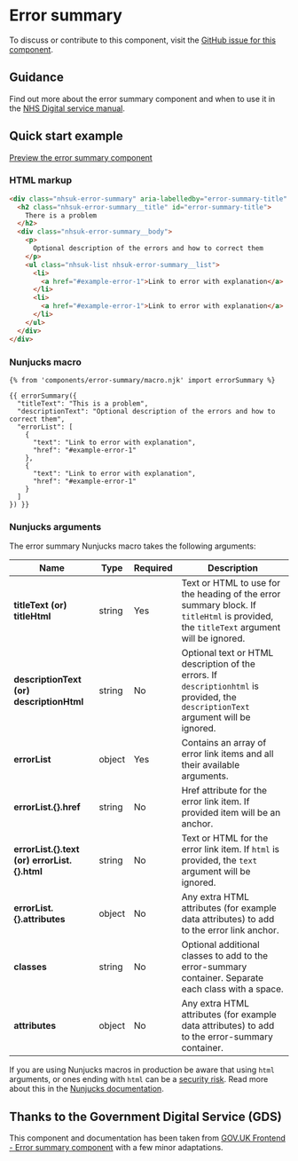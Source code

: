 # Error summary

To discuss or contribute to this component, visit the [GitHub issue for this component](https://github.com/nhsuk/nhsuk-frontend/issues/219).

## Guidance
Find out more about the error summary component and when to use it in the [NHS Digital service manual](https://beta.nhs.uk/service-manual/styles-components-patterns/error-summary).

## Quick start example

[Preview the error summary component](https://nhsuk.github.io/nhsuk-frontend/components/error-summary/index.html)

### HTML markup

```html
<div class="nhsuk-error-summary" aria-labelledby="error-summary-title" role="alert" tabindex="-1" data-module="error-summary">
  <h2 class="nhsuk-error-summary__title" id="error-summary-title">
    There is a problem
  </h2>
  <div class="nhsuk-error-summary__body">
    <p>
      Optional description of the errors and how to correct them
    </p>
    <ul class="nhsuk-list nhsuk-error-summary__list">
      <li>
        <a href="#example-error-1">Link to error with explanation</a>
      </li>
      <li>
        <a href="#example-error-1">Link to error with explanation</a>
      </li>
    </ul>
  </div>
</div>
```

### Nunjucks macro

```
{% from 'components/error-summary/macro.njk' import errorSummary %}

{{ errorSummary({
  "titleText": "This is a problem",
  "descriptionText": "Optional description of the errors and how to correct them",
  "errorList": [
    {
      "text": "Link to error with explanation",
      "href": "#example-error-1"
    },
    {
      "text": "Link to error with explanation",
      "href": "#example-error-1"
    }
  ]
}) }}
```

### Nunjucks arguments

The error summary Nunjucks macro takes the following arguments:

| Name                           | Type     | Required  | Description             |
| ------------------------------|----------|-----------|-------------------------|
| **titleText (or) titleHtml**  | string   | Yes       | Text or HTML to use for the heading of the error summary block. If `titleHtml` is provided, the `titleText` argument will be ignored. |
| **descriptionText (or) descriptionHtml**                       | string   | No       | Optional text or HTML description of the errors. If `descriptionhtml` is provided, the `descriptionText` argument will be ignored. |
| **errorList**             | object  | Yes        | Contains an array of error link items and all their available arguments. |
| **errorList.{}.href**             | string  | No        | Href attribute for the error link item. If provided item will be an anchor. |
| **errorList.{}.text (or) errorList.{}.html**             | string  | No        | Text or HTML for the error link item. If `html` is provided, the `text` argument will be ignored. |
| **errorList.{}.attributes**             | object  | No        | Any extra HTML attributes (for example data attributes) to add to the error link anchor. |
| **classes**                   | string   | No        | Optional additional classes to add to the error-summary container. Separate each class with a space. |
| **attributes**                | object   | No        | Any extra HTML attributes (for example data attributes) to add to the error-summary container. |

If you are using Nunjucks macros in production be aware that using `html` arguments, or ones ending with `html` can be a [security risk](https://developer.mozilla.org/en-US/docs/Glossary/Cross-site_scripting). Read more about this in the [Nunjucks documentation](https://mozilla.github.io/nunjucks/api.html#user-defined-templates-warning).

## Thanks to the Government Digital Service (GDS)

This component and documentation has been taken from [GOV.UK Frontend - Error summary component](https://github.com/alphagov/govuk-frontend/tree/master/package/components/error-summary) with a few minor adaptations.
